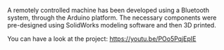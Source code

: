A remotely controlled machine has been developed using a Bluetooth system, through the Arduino platform. The necessary components were pre-designed using SolidWorks modeling software and then 3D printed.

You can have a look at the project: https://youtu.be/POo5PqjEpIE
